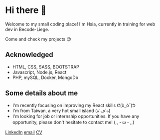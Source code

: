 # Hi there 👋

Welcome to my small coding place! I'm Hsia, currently in training for web dev in Becode-Liege.

Come and check my projects 😉

## Acknowledged

- HTML, CSS, SASS, BOOTSTRAP
- Javascript, Node.js, React
- PHP, mySQL, Docker, MongoDb

## Some details about me
- I'm recently focusing on improving my React skills ᕦ(ò_óˇ)ᕤ
- I'm from Taiwan, a very hot small island (๑´ڡ`๑)
- I'm looking for job or internship opportunities. If you have any opportunity, please don't hesitate to contact me! (,,・ω・,,)

[LinkedIn](https://www.linkedin.com/in/yun-hsia-ho/)
[email](yunhsia.ho@gmail.com)
[CV](https://raw.githubusercontent.com/yunhsiaho/yunhsiaho/main/CV%20eng%20-%20YH%20HO.pdf)

